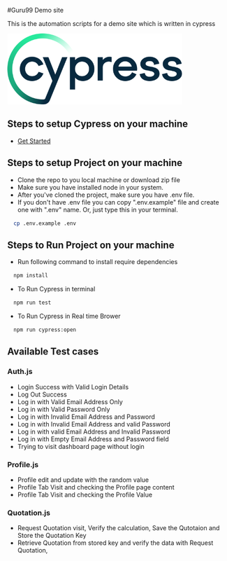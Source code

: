 
#Guru99 Demo site

This is the automation scripts for a demo site which is written in cypress


![Logo](https://raw.githubusercontent.com/cypress-io/cypress/develop/assets/cypress-logo-light.png)


## Steps to setup Cypress on your machine
- [Get Started](https://docs.cypress.io/guides/getting-started/installing-cypress)

## Steps to setup Project on your machine

- Clone the repo to you local machine or download zip file
- Make sure you have installed node in your system.
- After you've cloned the project, make sure you have .env file.
- If you don't have .env file you can copy ".env.example" file and create one with ".env" name. Or, just type this in your terminal.
```bash
  cp .env.example .env
```
## Steps to Run Project on your machine 
- Run following command to install require dependencies   
```bash
  npm install
```
- To Run Cypress in terminal
```bash
  npm run test
```
- To Run Cypress in Real time Brower
```bash
  npm run cypress:open
```
## Available Test cases
### Auth.js
- Login Success with Valid Login Details
- Log Out Success
- Log in with Valid Email Address Only
- Log in with Valid Password Only
- Log in with Invalid Email Address and Password
- Log in with Invalid Email Address and valid Password
- Log in with valid Email Address and Invalid Password
- Log in with Empty Email Address and Password field
- Trying to visit dashboard page without login

### Profile.js
- Profile edit and update with the random value
- Profile Tab Visit and checking the Profile page content
- Profile Tab Visit and checking the Profile Value

### Quotation.js
- Request Quotation visit, Verify the calculation, Save the Qutotaion and Store the Quotation Key
- Retrieve Quotation from stored key and verify the data with Request Quotation,
